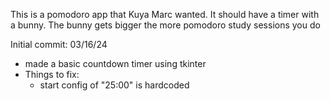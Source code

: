 This is a pomodoro app that Kuya Marc wanted. 
It should have a timer with a bunny. The bunny gets
bigger the more pomodoro study sessions you do

Initial commit: 03/16/24
  - made a basic countdown timer using tkinter
  - Things to fix:
      - start config of "25:00" is hardcoded
